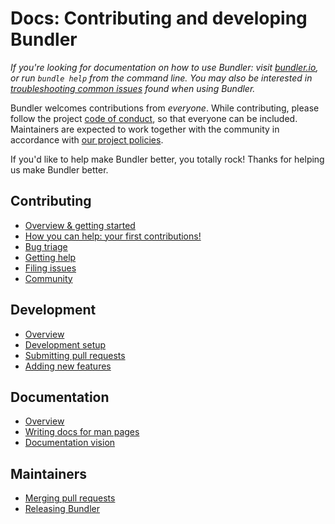 # Docs: Contributing and developing Bundler

_If you're looking for documentation on how to use Bundler: visit [bundler.io](https://bundler.io/), or run `bundle help` from the command line. You may also be interested in [troubleshooting common issues](TROUBLESHOOTING.md) found when using Bundler._

Bundler welcomes contributions from *everyone*. While contributing, please follow the project [code of conduct](https://bundler.io/conduct.html), so that everyone can be included. Maintainers are expected to work together with the community in accordance with [our project policies](POLICIES.md).

If you'd like to help make Bundler better, you totally rock! Thanks for helping us make Bundler better.

## Contributing

* [Overview & getting started](contributing/README.md)
* [How you can help: your first contributions!](contributing/HOW_YOU_CAN_HELP.md)
* [Bug triage](contributing/BUG_TRIAGE.md)
* [Getting help](https://slack.bundler.io)
* [Filing issues](https://github.com/rubygems/rubygems/issues/new?labels=Bundler&template=bundler-related-issue.md)
* [Community](contributing/COMMUNITY.md)

## Development

* [Overview](development/README.md)
* [Development setup](development/SETUP.md)
* [Submitting pull requests](development/PULL_REQUESTS.md)
* [Adding new features](development/NEW_FEATURES.md)

## Documentation

* [Overview](documentation/README.md)
* [Writing docs for man pages](documentation/WRITING.md)
* [Documentation vision](documentation/VISION.md)

## Maintainers

* [Merging pull requests](playbooks/MERGING_A_PR.md)
* [Releasing Bundler](playbooks/RELEASING.md)
